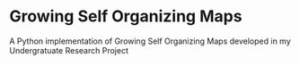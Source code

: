 # Growing Self Organizing Maps
 A Python implementation of Growing Self Organizing Maps developed in my Undergratuate Research Project
